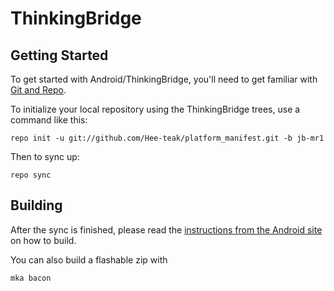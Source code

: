 ThinkingBridge
===========


Getting Started
---------------

To get started with Android/ThinkingBridge, you'll need to get
familiar with [Git and Repo](http://source.android.com/source/downloading.html).

To initialize your local repository using the ThinkingBridge trees, use a command like this:

    repo init -u git://github.com/Hee-teak/platform_manifest.git -b jb-mr1

Then to sync up:

    repo sync


Building
--------

After the sync is finished, please read the [instructions from the Android site](http://s.android.com/source/building.html) on how to build.

You can also build a flashable zip with

    mka bacon